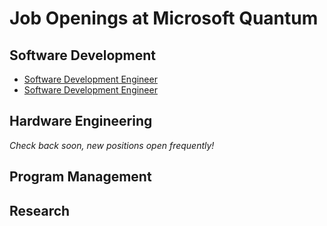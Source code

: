 # Job Openings at Microsoft Quantum #

## Software Development ##

- [Software Development Engineer](https://careers.microsoft.com/us/en/job/721958/Software-Development-Engineer-Quantum)
- [Software Development Engineer](https://careers.microsoft.com/us/en/job/722090/Quantum-Software-Development-Engineer)

## Hardware Engineering ##

_Check back soon, new positions open frequently!_

## Program Management ##

## Research ##

